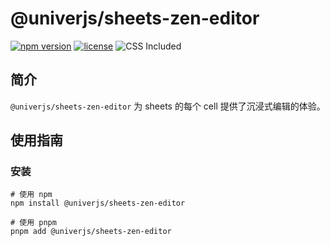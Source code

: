 # @univerjs/sheets-zen-editor

[![npm version](https://img.shields.io/npm/v/@univerjs/sheets-zen-editor)](https://npmjs.org/packages/@univerjs/sheets-zen-editor)
[![license](https://img.shields.io/npm/l/@univerjs/sheets-zen-editor)](https://img.shields.io/npm/l/@univerjs/sheets-zen-editor)
![CSS Included](https://img.shields.io/badge/CSS_Included-blue?logo=CSS3)

## 简介

`@univerjs/sheets-zen-editor` 为 sheets 的每个 cell 提供了沉浸式编辑的体验。

## 使用指南

### 安装

```shell
# 使用 npm
npm install @univerjs/sheets-zen-editor

# 使用 pnpm
pnpm add @univerjs/sheets-zen-editor
```
